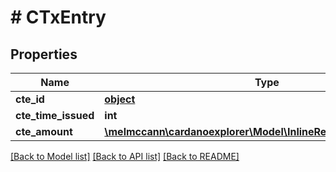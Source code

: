 # # CTxEntry

## Properties

Name | Type | Description | Notes
------------ | ------------- | ------------- | -------------
**cte_id** | [**object**](.md) |  | 
**cte_time_issued** | **int** |  | [optional] 
**cte_amount** | [**\melmccann\cardanoexplorer\Model\InlineResponse200RightCoin**](InlineResponse200RightCoin.md) |  | 

[[Back to Model list]](../../README.md#documentation-for-models) [[Back to API list]](../../README.md#documentation-for-api-endpoints) [[Back to README]](../../README.md)


